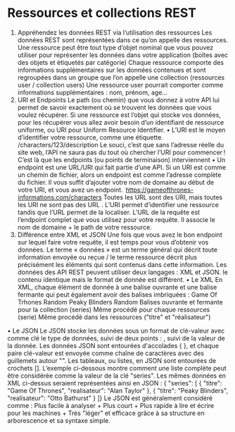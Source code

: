 # Ressources et collections REST

1. Appréhendez les données REST via l’utilisation des ressources
   Les données REST sont représentées dans ce qu’on appelle des ressources.
   Une ressource peut être tout type d’objet nominal que vous pouvez utiliser pour représenter les données dans votre application (boîtes avec des objets et étiquetés par catégorie)
   Chaque ressource comporte des informations supplémentaires sur les données contenues et sont regroupées dans un groupe que l’on appelle une collection (ressources user / collection users)
   Une ressource user pourrait comporter comme informations supplémentaires : nom, prénom, age…
2. URI et Endpoints
   Le path (ou chemin) que vous donnez à votre API lui permet de savoir exactement où se trouvent les données que vous voulez récupérer.
   Si une ressource est l’objet qui stocke vos données, pour les récupérer vous allez avoir besoin d’un identifiant de ressource uniforme, ou URI pour Uniform Resource Identifier.
   • L’URI est le moyen d’identifier votre ressource, comme une étiquette. /characters/123/description
   Le souci, c’est que sans l’adresse réelle du site web, l’API ne saura pas du tout où chercher l’URI pour commencer ! C’est là que les endpoints (ou points de terminaison) interviennent
   • Un endpoint est une URL/URI qui fait partie d’une API. Si un URI est comme un chemin de fichier, alors un endpoint est comme l’adresse complète du fichier. Il vous suffit d’ajouter votre nom de domaine au début de votre URI, et vous avez un endpoint.  https://gameofthrones-informations.com/characters
   Toutes les URL sont des URI, mais toutes les URI ne sont pas des URL .
   L’URI permet d’identifier une ressource tandis que l’URL permet de la localiser.
   L’URL de la requête est l’endpoint complet que vous utilisez pour votre requête. Il associe le nom de domaine + le path de votre ressource.
3. Différence entre XML et JSON
   Une fois que vous avez le bon endpoint sur lequel faire votre requête, il est temps pour vous d’obtenir vos données. Le terme « données » est un terme général qui décrit toute information envoyée ou reçue / le terme ressource décrit plus précisément les éléments qui sont contenus dans cette information.
   Les données des API REST peuvent utiliser deux langages : XML et JSON. le contenu identique mais le format de donnée est différent.
   • Le XML
   En XML, chaque élément de donnée à une balise ouvrante et une balise fermante qui peut également avoir des balises imbriquées :
   <series>
   <serie>
   <titre>Game Of Trhones</titre>
   <realisateur>Random</realisateur>
   </serie>
   <serie>
   <titre>Peaky Blinders</titre>
   <realisateur>Random</realisateur>
   </serie>
   </series>
   Balises ouvrante et fermante pour la collection (series)
   Même procédé pour chaque ressources (serie)
   Même procédé dans les ressources ("titre" et "réalisateur")

• Le JSON
Le JSON stocke les données sous un format de clé-valeur avec comme clé le type de données, suivi de deux points : , suivi de la valeur de la donnée. Les données JSON sont entourées d'accolades { }, et chaque paire clé-valeur est envoyée comme chaîne de caractères avec des guillemets autour "".
Les tableaux, ou listes, en JSON sont entourées de crochets []. L’exemple ci-dessous montre comment une liste complète peut être considérée comme la valeur de la clé "series". Les mêmes données en XML ci-dessus seraient représentées ainsi en JSON :
{ "series": [
{ "titre": "Game Of Thrones",
"realisateur": "Alan Taylor" },
{ "titre": "Peaky Blinders",
"realisateur": "Otto Bathurst" }
]}
Le JSON est généralement considéré comme : Plus facile à analyser + Plus court + Plus rapide à lire et écrire pour les machines + Très "léger" et efficace grâce à sa structure en arborescence et sa syntaxe simple.
